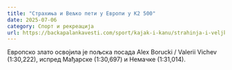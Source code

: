 ```yaml
---
title: "Страхиња и Вељко пети у Европи у К2 500"
date: 2025-07-06
category: Спорт и рекреација
url: https://backapalankavesti.com/sport/kajak-i-kanu/strahinja-i-veljko-peti-u-evropi-u-k2-500/
---
```


Европско злато освојила је пољска посада Alex Borucki / Valerii Vichev (1:30,222), испред Мађарске (1:30,697) и Немачке (1:31,014).
